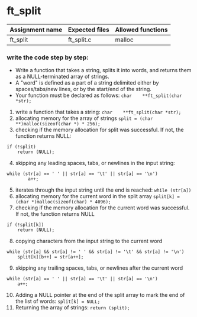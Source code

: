 # ft_split

| Assignment name | Expected files | Allowed functions |
| --------------- | -------------  | ----------------- |
| ft_split        | ft_split.c     | malloc             |

### write the code step by step:
* Write a function that takes a string, splits it into words, and returns them as a NULL-terminated array of strings.
* A "word" is defined as a part of a string delimited either by spaces/tabs/new lines, or by the start/end of the string.
* Your function must be declared as follows: ``` char    **ft_split(char *str); ```

1. write a function that takes a string: ``` char    **ft_split(char *str); ```
2. allocating memory for the array of strings ``` split = (char **)malloc(sizeof(char *) * 256); ```
3. checking if the memory allocation for split was successful. If not, the function returns NULL:
```
if (!split)
	return (NULL);
```
4. skipping any leading spaces, tabs, or newlines in the input string:
```
while (str[a] == ' ' || str[a] == '\t' || str[a] == '\n')
		a++;
```
5. iterates through the input string until the end is reached: ``` while (str[a]) ```
6. allocating memory for the current word in the split array ``` split[k] = (char *)malloc(sizeof(char) * 4096); ```
7. checking if the memory allocation for the current word was successful. If not, the function returns NULL
```
if (!split[k])
	return (NULL);
```
8. copying characters from the input string to the current word
```
while (str[a] && str[a] != ' ' && str[a] != '\t' && str[a] != '\n')
	split[k][b++] = str[a++];
```
9. skipping any trailing spaces, tabs, or newlines after the current word
```
while (str[a] == ' ' || str[a] == '\t' || str[a] == '\n')
	a++;
```
10. Adding a NULL pointer at the end of the split array to mark the end of the list of words: ``` split[k] = NULL; ```
11.  Returning the array of strings: ``` return (split); ```
